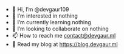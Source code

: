 - 👋 Hi, I’m @devgaur109
- 👀 I’m interested in nothing
- 🌱 I’m currently learning nothing
- 💞️ I’m looking to collaborate on nothing
- 📫 How to reach me <a href="mailto:contact@devgaur.ml">contact@devgaur.ml</a>
- 📝 Read my blog at <a href="https://blog.devgaur.ml" target="_blank">https://blog.devgaur.ml</a>

<!---
devgaur109/devgaur109 is a ✨ special ✨ repository because its `README.md` (this file) appears on your GitHub profile.
You can click the Preview link to take a look at your changes.
--->
